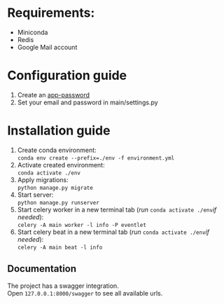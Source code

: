 # Requirements:
- Miniconda
- Redis
- Google Mail account

# Configuration guide
1. Create an [app-password](https://support.google.com/accounts/answer/185833)
2. Set your email and password in main/settings.py

# Installation guide
1. Create conda environment:  
`conda env create --prefix=./env -f environment.yml`  
2. Activate created environment:  
`conda activate ./env`  
3. Apply migrations:  
`python manage.py migrate`  
4. Start server:  
`python manage.py runserver`  
5. Start celery worker in a new terminal tab (_run_ `conda activate ./env`_if needed_):  
`celery -A main worker -l info -P eventlet`  
6. Start celery beat in a new terminal tab (_run_ `conda activate ./env`_if needed_):  
`celery -A main beat -l info`  

## Documentation
The project has a swagger integration.  
Open `127.0.0.1:8000/swagger` to see all available urls.  